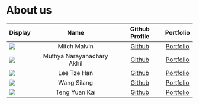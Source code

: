 # About us

 Display                                             |            Name            |              Github Profile               |             Portfolio             
-----------------------------------------------------|:--------------------------:|:-----------------------------------------:|:---------------------------------:
 ![](https://via.placeholder.com/100.png?text=Photo) |        Mitch Malvin        | [Github](https://github.com/mitchmalvin1) | [Portfolio](team/mitchmalvin1.md) 
 ![](https://via.placeholder.com/100.png?text=Photo) | Muthya Narayanachary Akhil |  [Github](https://github.com/lihka1202)   | [Portfolio](team/MuthyaNarayanacharyAkhil.md) 
 ![](https://via.placeholder.com/100.png?text=Photo) |        Lee Tze Han         |       [Github](https://github.com/ltzehan)       | [Portfolio](team/ltzehan.md) 
 ![](https://via.placeholder.com/100.png?text=Photo) |        Wang Silang         |       [Github](https://github.com/JangusRoundstone)       | [Portfolio](team/jangusroundstone.md) 
 ![](https://via.placeholder.com/100.png?text=Photo) |       Teng Yuan Kai        |       [Github](https://github.com/iantenkai)       | [Portfolio](team/iantenkai.md) 
